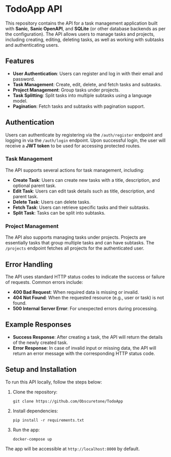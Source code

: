 # TodoApp API

This repository contains the API for a task management application built with **Sanic**, **Sanic OpenAPI**, and **SQLite** (or other database backends as per the configuration). The API allows users to manage tasks and projects, including creating, editing, deleting tasks, as well as working with subtasks and authenticating users.

## Features

- **User Authentication**: Users can register and log in with their email and password.
- **Task Management**: Create, edit, delete, and fetch tasks and subtasks.
- **Project Management**: Group tasks under projects.
- **Task Splitting**: Split tasks into multiple subtasks using a language model.
- **Pagination**: Fetch tasks and subtasks with pagination support.

## Authentication

Users can authenticate by registering via the `/auth/register` endpoint and logging in via the `/auth/login` endpoint. Upon successful login, the user will receive a **JWT token** to be used for accessing protected routes.

### Task Management

The API supports several actions for task management, including:

- **Create Task**: Users can create new tasks with a title, description, and optional parent task.
- **Edit Task**: Users can edit task details such as title, description, and parent task.
- **Delete Task**: Users can delete tasks.
- **Fetch Task**: Users can retrieve specific tasks and their subtasks.
- **Split Task**: Tasks can be split into subtasks.

### Project Management

The API also supports managing tasks under projects. Projects are essentially tasks that group multiple tasks and can have subtasks. The `/projects` endpoint fetches all projects for the authenticated user.

## Error Handling

The API uses standard HTTP status codes to indicate the success or failure of requests. Common errors include:

- **400 Bad Request**: When required data is missing or invalid.
- **404 Not Found**: When the requested resource (e.g., user or task) is not found.
- **500 Internal Server Error**: For unexpected errors during processing.

## Example Responses

- **Success Response**: After creating a task, the API will return the details of the newly created task.
- **Error Response**: In case of invalid input or missing data, the API will return an error message with the corresponding HTTP status code.

## Setup and Installation

To run this API locally, follow the steps below:

1. Clone the repository:
    ```
    git clone https://github.com/Obscuretone/TodoApp
    ```

2. Install dependencies:
    ```
    pip install -r requirements.txt
    ```

3. Run the app:
    ```
    docker-compose up
    ```

The app will be accessible at `http://localhost:8000` by default.
